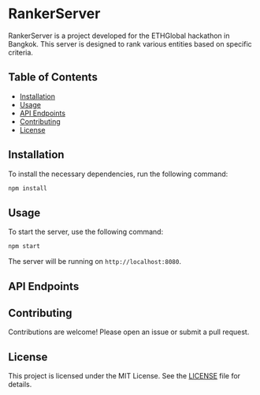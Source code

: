 # RankerServer

RankerServer is a project developed for the ETHGlobal hackathon in Bangkok. This server is designed to rank various entities based on specific criteria.

## Table of Contents

-   [Installation](#installation)
-   [Usage](#usage)
-   [API Endpoints](#api-endpoints)
-   [Contributing](#contributing)
-   [License](#license)

## Installation

To install the necessary dependencies, run the following command:

```bash
npm install
```

## Usage

To start the server, use the following command:

```bash
npm start
```

The server will be running on `http://localhost:8080`.

## API Endpoints

## Contributing

Contributions are welcome! Please open an issue or submit a pull request.

## License

This project is licensed under the MIT License. See the [LICENSE](LICENSE) file for details.
